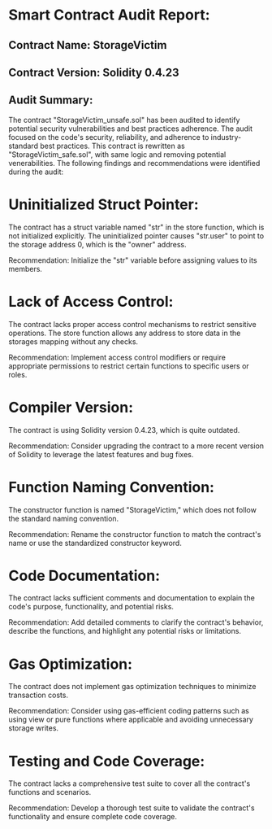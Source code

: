 # Smart Contract Audit Report:

## Contract Name: StorageVictim

## Contract Version: Solidity 0.4.23

## Audit Summary:

The contract "StorageVictim_unsafe.sol" has been audited to identify potential security vulnerabilities and best practices adherence. The audit focused on the code's security, reliability, and adherence to industry-standard best practices. This contract is rewritten as "StorageVictim_safe.sol", with same logic and removing potential venerabilities.  The following findings and recommendations were identified during the audit:

# Uninitialized Struct Pointer:

The contract has a struct variable named "str" in the store function, which is not initialized explicitly.
The uninitialized pointer causes "str.user" to point to the storage address 0, which is the "owner" address.

Recommendation: Initialize the "str" variable before assigning values to its members.

# Lack of Access Control:

The contract lacks proper access control mechanisms to restrict sensitive operations.
The store function allows any address to store data in the storages mapping without any checks.

Recommendation: Implement access control modifiers or require appropriate permissions to restrict certain functions to specific users or roles.

# Compiler Version:

The contract is using Solidity version 0.4.23, which is quite outdated.

Recommendation: Consider upgrading the contract to a more recent version of Solidity to leverage the latest features and bug fixes.

# Function Naming Convention:

The constructor function is named "StorageVictim," which does not follow the standard naming convention.

Recommendation: Rename the constructor function to match the contract's name or use the standardized constructor keyword.

# Code Documentation:

The contract lacks sufficient comments and documentation to explain the code's purpose, functionality, and potential risks.

Recommendation: Add detailed comments to clarify the contract's behavior, describe the functions, and highlight any potential risks or limitations.

# Gas Optimization:

The contract does not implement gas optimization techniques to minimize transaction costs.

Recommendation: Consider using gas-efficient coding patterns such as using view or pure functions where applicable and avoiding unnecessary storage writes.

# Testing and Code Coverage:

The contract lacks a comprehensive test suite to cover all the contract's functions and scenarios.

Recommendation: Develop a thorough test suite to validate the contract's functionality and ensure complete code coverage.
